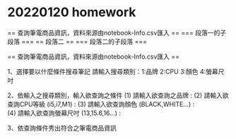  # 20220120 homework
 
 == 查詢筆電商品資訊，資料來源由notebook-Info.csv匯入 ==
 === 段落一的子段落 ===
 == 段落二 ==
 === 段落二的子段落 ===

 == 查詢筆電商品資訊，資料來源由notebook-Info.csv匯入 ==  

1、選擇要以什麼條件搜尋筆記 
請輸入搜尋類別：1:品牌 2:CPU 3:顏色 4:螢幕尺吋 

2、依輸入之搜尋類別，輸入欲查詢之條件 
 (1) 請輸入欲查詢之品牌 : 
 (2) 請輸入欲查詢CPU等級 (i5,i7,M1) : 
 (3) 請輸入欲查詢顏色 (BLACK,WHITE...) :  
 (4) 請輸入欲查詢螢幕尺吋 (13,15.6,16...) :  
 
3、依查詢條件秀出符合之筆電商品資訊

